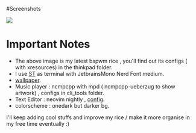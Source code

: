  #Screenshots

<img src = "https://raw.githubusercontent.com/siduck76/dotfiles/master/rice%20flex/neovim-rice.png">

# Important Notes

- The above image is my latest bspwm rice , you'll find out its configs ( with xresources) in the thinkpad folder.
- I use [ST](https://github.com/siduck76/st)  as terminal with JetbrainsMono Nerd Font medium.
- [wallpaper](https://github.com/siduck76/dotfiles/blob/master/wall/sniper.jpg).
- Music player : ncmpcpp with mpd ( ncmpcpp-ueberzug to show artwork) , configs in cli_tools folder. 
- Text Editor : neovim nightly , [config](https://github.com/siduck76/neovim-dots).
- colorscheme : onedark but darker bg.

I'll keep adding cool stuffs and improve my rice / make it more organise in my free time eventually :)
